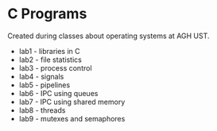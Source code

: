 # C Programs
Created during classes about operating systems at AGH UST. 
* lab1 - libraries in C
* lab2 - file statistics
* lab3 - process control
* lab4 - signals
* lab5 - pipelines
* lab6 - IPC using queues
* lab7 - IPC using shared memory
* lab8 - threads
* lab9 - mutexes and semaphores
